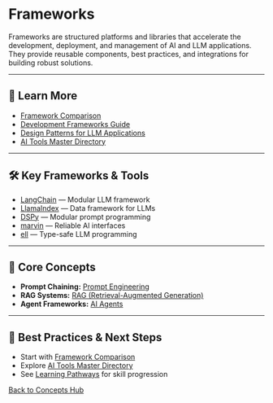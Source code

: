 # Frameworks

Frameworks are structured platforms and libraries that accelerate the development, deployment, and management of AI and LLM applications. They provide reusable components, best practices, and integrations for building robust solutions.

---

## 📖 Learn More

- [Framework Comparison](../tools/framework-comparison.md)
- [Development Frameworks Guide](../guides/ai-ui.md)
- [Design Patterns for LLM Applications](../reference/techniques/dessign_patterns_for_llm_applications/README.md)
- [AI Tools Master Directory](../tools/ai-tools-master-directory.md#development-frameworks)

---

## 🛠️ Key Frameworks & Tools

- [LangChain](https://www.langchain.com/) — Modular LLM framework
- [LlamaIndex](https://www.llamaindex.ai/) — Data framework for LLMs
- [DSPy](https://github.com/stanfordnlp/dspy) — Modular prompt programming
- [marvin](https://www.askmarvin.ai/) — Reliable AI interfaces
- [ell](https://docs.ell.so/) — Type-safe LLM programming

---

## 🧠 Core Concepts

- **Prompt Chaining:** [Prompt Engineering](./prompt-engineering.md)
- **RAG Systems:** [RAG (Retrieval-Augmented Generation)](./rag.md)
- **Agent Frameworks:** [AI Agents](./ai-agents.md)

---

## 🚀 Best Practices & Next Steps

- Start with [Framework Comparison](../tools/framework-comparison.md)
- Explore [AI Tools Master Directory](../tools/ai-tools-master-directory.md#development-frameworks)
- See [Learning Pathways](./learning-pathways.md) for skill progression

[Back to Concepts Hub](./README.md)
